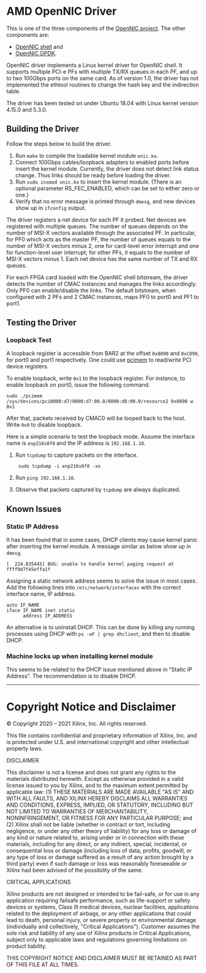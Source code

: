 # AMD OpenNIC Driver

This is one of the three components of the
[OpenNIC project](https://github.com/Xilinx/open-nic.git).  The other components are:
- [OpenNIC shell](https://github.com/Xilinx/open-nic-shell.git) and
- [OpenNIC DPDK](https://github.com/Xilinx/open-nic-dpdk.git).

OpenNIC driver implements a Linux kernel driver for OpenNIC shell.  It supports
multiple PCI-e PFs with multiple TX/RX queues in each PF, and up to two 100Gbps
ports on the same card.  As of version 1.0, the driver has not implemented the
ethtool routines to change the hash key and the indirection table.

The driver has been tested on under Ubuntu 18.04 with Linux kernel version
4.15.0 and 5.3.0.

## Building the Driver

Follow the steps below to build the driver.

1. Run `make` to compile the loadable kernel module `onic.ko`.
2. Connect 100Gbps cables/loopback adapters to enabled ports before insert the
   kernel module.  Currently, the driver does not detect link status change.
   Thus links should be ready before loading the driver.
3. Run `sudo insmod onic.ko` to insert the kernel module. (There is an optional 
   parameter RS_FEC_ENABLED, which can be set to either zero or one.)
5. Verify that no error message is printed through `dmesg`, and new devices show
   up in `ifconfig` output.

The driver registers a net device for each PF it probed.  Net devices are
registered with multiple queues.  The number of queues depends on the number of
MSI-X vectors available through the associated PF.  In particular, for PF0 which
acts as the master PF, the number of queues equals to the number of MSI-X
vectors minus 2, one for card-level error interrupt and one for function-level
user interrupt; for other PFs, it equals to the number of MSI-X vectors minus 1.
Each net device has the same number of TX and RX queues.

For each FPGA card loaded with the OpenNIC shell bitstream, the driver detects
the number of CMAC instances and manages the links accordingly.  Only PF0 can
enable/disable the links.  The default bitstream, when configured with 2 PFs and
2 CMAC instances, maps PF0 to port0 and PF1 to port1.

## Testing the Driver

### Loopback Test

A loopback register is accessible from BAR2 at the offset `0x8090` and `0xC090`,
for port0 and port1 respectively.  One could use
[pcimem](https://github.com/billfarrow/pcimem) to read/write PCI device
registers.

To enable loopback, write `0x1` to the loopback register.  For instance, to
enable loopback on port0, issue the following command.

    sudo ./pcimem /sys/devices/pci0000:d7/0000:d7:00.0/0000:d8:00.0/resource2 0x8090 w 0x1

After that, packets received by CMAC0 will be looped back to the host.  Write
`0x0` to disable loopback.

Here is a simple scenario to test the loopback mode.  Assume the interface name
is `enp216s0f0` and the IP address is `192.168.1.10`.

1. Run `tcpdump` to capture packets on the interface.

        sudo tcpdump -i enp216s0f0 -xx

2. Run `ping 192.168.1.10`.
3. Observe that packets captured by `tcpdump` are always duplicated.

## Known Issues

### Static IP Address

It has been found that in some cases, DHCP clients may cause kernel panic after
inserting the kernel module.  A message similar as below show up in `dmesg`.

    [  224.835445] BUG: unable to handle kernel paging request at ffff9d7f45effa1f

Assigning a static network address seems to solve the issue in most cases.  Add
the following lines into `/etc/network/interfaces` with the correct interface
name, IP address.

    auto IF_NAME
    iface IF_NAME inet static
          address IP_ADDRESS

An alternative is to uninstall DHCP.  This can be done by killing any running processes using DHCP with
`ps -eF | grep dhclient`, and then to disable DHCP.


### Machine locks up when installing kernel module

This seems to be related to the DHCP issue mentioned above in "Static IP Address".  The recommendation
is to disable DHCP.



---

# Copyright Notice and Disclaimer

© Copyright 2020 – 2021 Xilinx, Inc. All rights reserved.

This file contains confidential and proprietary information of Xilinx, Inc. and
is protected under U.S. and international copyright and other intellectual
property laws.

DISCLAIMER

This disclaimer is not a license and does not grant any rights to the materials
distributed herewith.  Except as otherwise provided in a valid license issued to
you by Xilinx, and to the maximum extent permitted by applicable law: (1) THESE
MATERIALS ARE MADE AVAILABLE "AS IS" AND WITH ALL FAULTS, AND XILINX HEREBY
DISCLAIMS ALL WARRANTIES AND CONDITIONS, EXPRESS, IMPLIED, OR STATUTORY,
INCLUDING BUT NOT LIMITED TO WARRANTIES OF MERCHANTABILITY, NONINFRINGEMENT, OR
FITNESS FOR ANY PARTICULAR PURPOSE; and (2) Xilinx shall not be liable (whether
in contract or tort, including negligence, or under any other theory of
liability) for any loss or damage of any kind or nature related to, arising
under or in connection with these materials, including for any direct, or any
indirect, special, incidental, or consequential loss or damage (including loss
of data, profits, goodwill, or any type of loss or damage suffered as a result
of any action brought by a third party) even if such damage or loss was
reasonably foreseeable or Xilinx had been advised of the possibility of the
same.

CRITICAL APPLICATIONS

Xilinx products are not designed or intended to be fail-safe, or for use in any
application requiring failsafe performance, such as life-support or safety
devices or systems, Class III medical devices, nuclear facilities, applications
related to the deployment of airbags, or any other applications that could lead
to death, personal injury, or severe property or environmental damage
(individually and collectively, "Critical Applications"). Customer assumes the
sole risk and liability of any use of Xilinx products in Critical Applications,
subject only to applicable laws and regulations governing limitations on product
liability.

THIS COPYRIGHT NOTICE AND DISCLAIMER MUST BE RETAINED AS PART OF THIS FILE AT
ALL TIMES.
